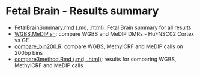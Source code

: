 Fetal Brain - Results summary
===============================
* [FetalBrainSummary.rmd (.md, .html)](./FetalBrainSummary.md): Fetal Brain summary for all results
* [WGBS.MeDIP.sh](./WGBS.MeDIP.sh): compare WGBS and MeDIP DMRs - HuFNSC02 Cortex vs GE  
* [compare_bin200.R](./compare_bin200.R): compare WGBS, MethylCRF and MeDIP calls on 200bp bins
* [compare3method.Rmd (.md, .html)](./compare3method.md): results for comparing WGBS, MethylCRF and MeDIP calls

